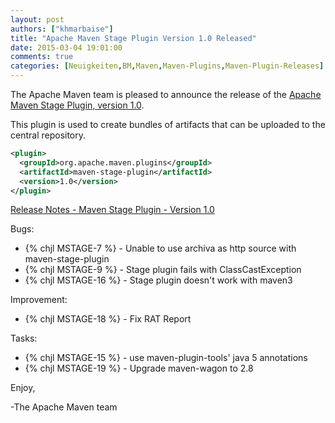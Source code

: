 ```yaml
---
layout: post
authors: ["khmarbaise"]
title: "Apache Maven Stage Plugin Version 1.0 Released"
date: 2015-03-04 19:01:00
comments: true
categories: [Neuigkeiten,BM,Maven,Maven-Plugins,Maven-Plugin-Releases]
---
```

The Apache Maven team is pleased to announce the release of the 
[Apache Maven Stage Plugin, version 1.0](http://maven.apache.org/plugins/maven-stage-plugin/).

This plugin is used to create bundles of artifacts that can be uploaded to the
central repository.


``` xml
<plugin>
  <groupId>org.apache.maven.plugins</groupId>
  <artifactId>maven-stage-plugin</artifactId>
  <version>1.0</version>
</plugin>
```

<!-- more -->

[Release Notes - Maven Stage Plugin - Version 1.0](http://jira.codehaus.org/secure/ReleaseNote.jspa?projectId=11695&version=14343)

Bugs:

 * {% chjl MSTAGE-7 %} - Unable to use archiva as http source with maven-stage-plugin
 * {% chjl MSTAGE-9 %} - Stage plugin fails with ClassCastException
 * {% chjl MSTAGE-16 %} - Stage plugin doesn't work with maven3

Improvement:

 * {% chjl MSTAGE-18 %} - Fix RAT Report

Tasks:

 * {% chjl MSTAGE-15 %} - use maven-plugin-tools' java 5 annotations
 * {% chjl MSTAGE-19 %} - Upgrade maven-wagon to 2.8

Enjoy,

-The Apache Maven team
